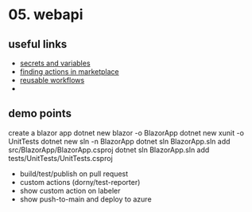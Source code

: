 # 05. webapi

## useful links
- [secrets and variables](https://docs.github.com/en/actions/security-guides/security-hardening-for-github-actions)
- [finding actions in marketplace](https://docs.github.com/en/search-github/searching-on-github/searching-github-marketplace)
- [reusable workflows](https://docs.github.com/en/actions/using-workflows/reusing-workflows)
- 

## demo points
create a blazor app
dotnet new blazor -o BlazorApp
dotnet new xunit -o UnitTests
dotnet new sln -n BlazorApp
dotnet sln BlazorApp.sln add src/BlazorApp/BlazorApp.csproj
dotnet sln BlazorApp.sln add tests/UnitTests/UnitTests.csproj

- build/test/publish on pull request
- custom actions (dorny/test-reporter)
- show custom action on labeler
- show push-to-main and deploy to azure